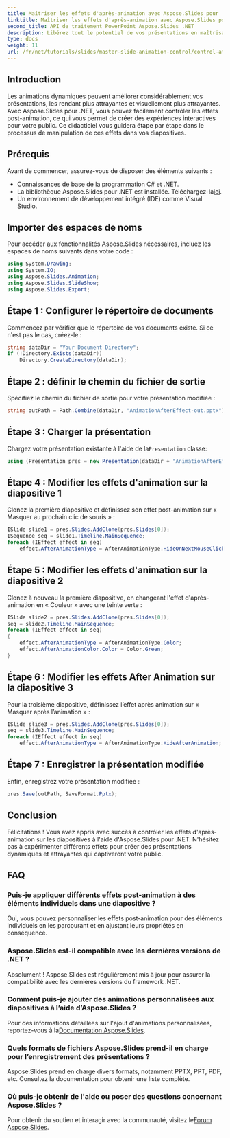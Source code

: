 ```yaml
---
title: Maîtriser les effets d'après-animation avec Aspose.Slides pour .NET
linktitle: Maîtriser les effets d'après-animation avec Aspose.Slides pour .NET
second_title: API de traitement PowerPoint Aspose.Slides .NET
description: Libérez tout le potentiel de vos présentations en maîtrisant les effets d'après-animation avec Aspose.Slides pour .NET. Ce guide étape par étape vous fournit l'essentiel.
type: docs
weight: 11
url: /fr/net/tutorials/slides/master-slide-animation-control/control-after-animation-effects/
---
```

## Introduction

Les animations dynamiques peuvent améliorer considérablement vos présentations, les rendant plus attrayantes et visuellement plus attrayantes. Avec Aspose.Slides pour .NET, vous pouvez facilement contrôler les effets post-animation, ce qui vous permet de créer des expériences interactives pour votre public. Ce didacticiel vous guidera étape par étape dans le processus de manipulation de ces effets dans vos diapositives.

## Prérequis

Avant de commencer, assurez-vous de disposer des éléments suivants :

- Connaissances de base de la programmation C# et .NET.
-  La bibliothèque Aspose.Slides pour .NET est installée. Téléchargez-la[ici](https://releases.aspose.com/slides/net/).
- Un environnement de développement intégré (IDE) comme Visual Studio.

## Importer des espaces de noms

Pour accéder aux fonctionnalités Aspose.Slides nécessaires, incluez les espaces de noms suivants dans votre code :

```csharp
using System.Drawing;
using System.IO;
using Aspose.Slides.Animation;
using Aspose.Slides.SlideShow;
using Aspose.Slides.Export;
```

## Étape 1 : Configurer le répertoire de documents

Commencez par vérifier que le répertoire de vos documents existe. Si ce n'est pas le cas, créez-le :

```csharp
string dataDir = "Your Document Directory";
if (!Directory.Exists(dataDir))
    Directory.CreateDirectory(dataDir);
```

## Étape 2 : définir le chemin du fichier de sortie

Spécifiez le chemin du fichier de sortie pour votre présentation modifiée :

```csharp
string outPath = Path.Combine(dataDir, "AnimationAfterEffect-out.pptx");
```

## Étape 3 : Charger la présentation

 Chargez votre présentation existante à l'aide de la`Presentation` classe:

```csharp
using (Presentation pres = new Presentation(dataDir + "AnimationAfterEffect.pptx"))
```

## Étape 4 : Modifier les effets d'animation sur la diapositive 1

Clonez la première diapositive et définissez son effet post-animation sur « Masquer au prochain clic de souris » :

```csharp
ISlide slide1 = pres.Slides.AddClone(pres.Slides[0]);
ISequence seq = slide1.Timeline.MainSequence;
foreach (IEffect effect in seq)
    effect.AfterAnimationType = AfterAnimationType.HideOnNextMouseClick;
```

## Étape 5 : Modifier les effets d'animation sur la diapositive 2

Clonez à nouveau la première diapositive, en changeant l'effet d'après-animation en « Couleur » avec une teinte verte :

```csharp
ISlide slide2 = pres.Slides.AddClone(pres.Slides[0]);
seq = slide2.Timeline.MainSequence;
foreach (IEffect effect in seq)
{
    effect.AfterAnimationType = AfterAnimationType.Color;
    effect.AfterAnimationColor.Color = Color.Green;
}
```

## Étape 6 : Modifier les effets After Animation sur la diapositive 3

Pour la troisième diapositive, définissez l’effet après animation sur « Masquer après l’animation » :

```csharp
ISlide slide3 = pres.Slides.AddClone(pres.Slides[0]);
seq = slide3.Timeline.MainSequence;
foreach (IEffect effect in seq)
    effect.AfterAnimationType = AfterAnimationType.HideAfterAnimation;
```

## Étape 7 : Enregistrer la présentation modifiée

Enfin, enregistrez votre présentation modifiée :

```csharp
pres.Save(outPath, SaveFormat.Pptx);
```

## Conclusion

Félicitations ! Vous avez appris avec succès à contrôler les effets d'après-animation sur les diapositives à l'aide d'Aspose.Slides pour .NET. N'hésitez pas à expérimenter différents effets pour créer des présentations dynamiques et attrayantes qui captiveront votre public.

## FAQ

### Puis-je appliquer différents effets post-animation à des éléments individuels dans une diapositive ?

Oui, vous pouvez personnaliser les effets post-animation pour des éléments individuels en les parcourant et en ajustant leurs propriétés en conséquence.

### Aspose.Slides est-il compatible avec les dernières versions de .NET ?

Absolument ! Aspose.Slides est régulièrement mis à jour pour assurer la compatibilité avec les dernières versions du framework .NET.

### Comment puis-je ajouter des animations personnalisées aux diapositives à l’aide d’Aspose.Slides ?

 Pour des informations détaillées sur l'ajout d'animations personnalisées, reportez-vous à la[Documentation Aspose.Slides](https://reference.aspose.com/slides/net/).

### Quels formats de fichiers Aspose.Slides prend-il en charge pour l’enregistrement des présentations ?

Aspose.Slides prend en charge divers formats, notamment PPTX, PPT, PDF, etc. Consultez la documentation pour obtenir une liste complète.

### Où puis-je obtenir de l'aide ou poser des questions concernant Aspose.Slides ?

 Pour obtenir du soutien et interagir avec la communauté, visitez le[Forum Aspose.Slides](https://forum.aspose.com/c/slides/11).